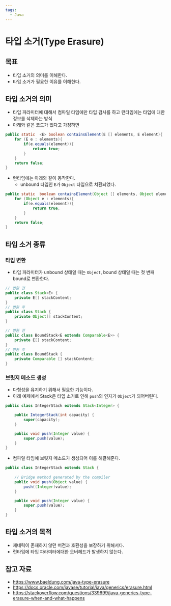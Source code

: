 ```yaml
---
tags:
  - Java
---
```

# 타입 소거(Type Erasure)

## 목표

- 타입 소거의 의미를 이해한다.
- 타입 소거가 필요한 이유를 이해한다.

## 타입 소거의 의미

- 타입 파라미터에 대해서 컴파일 타임에만 타입 검사를 하고 런타임에는 타입에 대한 정보를 삭제하는 방식
- 아래와 같은 코드가 있다고 가정하면

```java
public static  <E> boolean containsElement(E [] elements, E element){
    for (E e : elements){
        if(e.equals(element)){
            return true;
        }
    }
    return false;
}
```

- 런타임에는 아래와 같이 동작한다.
	- unbound 타입인 `E`가 `Object` 타입으로 치환되었다.

```java
public static  boolean containsElement(Object [] elements, Object element){
    for (Object e : elements){
        if(e.equals(element)){
            return true;
        }
    }
    return false;
}
```

## 타입 소거 종류

### 타입 변환

- 타입 파라미터가 unbound 상태일 때는 `Object`, bound 상태일 때는 첫 번째 bound로 변환한다.

```java
// 변환 전
public class Stack<E> { 
	private E[] stackContent;
}
// 변환 후
public class Stack { 
	private Object[] stackContent;
}
```

```java
// 변환 전
public class BoundStack<E extends Comparable<E>> { 
	private E[] stackContent;
}
// 변환 후
public class BoundStack {
    private Comparable [] stackContent;
}
```

### 브릿지 메소드 생성

- 다형성을 유지하기 위해서 필요한 기능이다.
- 아래 예제에서 Stack은 타입 소거로 인해 `push`의 인자가 `Object`가 되어버린다.

```java
public class IntegerStack extends Stack<Integer> {

    public IntegerStack(int capacity) {
        super(capacity);
    }

    public void push(Integer value) {
        super.push(value);
    }
}
```

- 컴파일 타임에 브릿지 메소드가 생성되어 이를 해결해준다.

```java
public class IntegerStack extends Stack {
    
    // Bridge method generated by the compiler
    public void push(Object value) {
        push((Integer)value);
    }

    public void push(Integer value) {
        super.push(value);
    }
}
```

## 타입 소거의 목적

- 제네릭이 존재하지 않던 버전과 호환성을 보장하기 위해서다.
- 런타임에 타입 파라미터에대한 오버헤드가 발생하지 않는다.

## 참고 자료

- https://www.baeldung.com/java-type-erasure
- https://docs.oracle.com/javase/tutorial/java/generics/erasure.html
- https://stackoverflow.com/questions/339699/java-generics-type-erasure-when-and-what-happens

